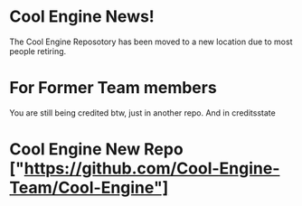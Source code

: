 # Cool Engine News!

The Cool Engine Reposotory has been moved to a new location due to most people retiring. 

# For Former Team members

You are still being credited btw, just in another repo. And in creditsstate

# Cool Engine New Repo ["https://github.com/Cool-Engine-Team/Cool-Engine"]

